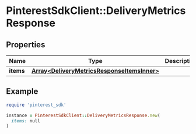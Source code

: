 # PinterestSdkClient::DeliveryMetricsResponse

## Properties

| Name | Type | Description | Notes |
| ---- | ---- | ----------- | ----- |
| **items** | [**Array&lt;DeliveryMetricsResponseItemsInner&gt;**](DeliveryMetricsResponseItemsInner.md) |  | [optional] |

## Example

```ruby
require 'pinterest_sdk'

instance = PinterestSdkClient::DeliveryMetricsResponse.new(
  items: null
)
```


